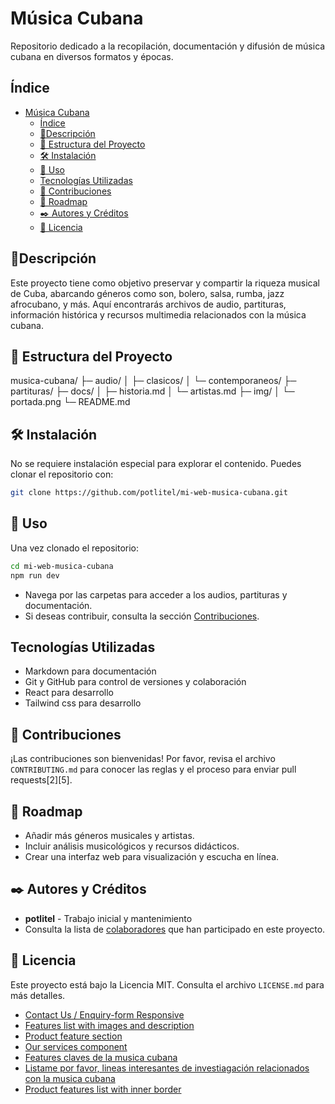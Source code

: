 # Música Cubana

Repositorio dedicado a la recopilación, documentación y difusión de música cubana en diversos formatos y épocas.

## Índice

- [Música Cubana](#música-cubana)
  - [Índice](#índice)
  - [🚦Descripción](#descripción)
  - [📂 Estructura del Proyecto](#-estructura-del-proyecto)
  - [🛠️ Instalación](#️-instalación)
  - [🚀 Uso](#-uso)
  - [Tecnologías Utilizadas](#tecnologías-utilizadas)
  - [🤝 Contribuciones](#-contribuciones)
  - [🏃 Roadmap](#-roadmap)
  - [✒️ Autores y Créditos](#️-autores-y-créditos)
  - [📄 Licencia](#-licencia)

## 🚦Descripción

Este proyecto tiene como objetivo preservar y compartir la riqueza musical de Cuba, abarcando géneros como son, bolero, salsa, rumba, jazz afrocubano, y más. Aquí encontrarás archivos de audio, partituras, información histórica y recursos multimedia relacionados con la música cubana.

## 📂 Estructura del Proyecto

musica-cubana/
├─ audio/
│ ├─ clasicos/
│ └─ contemporaneos/
├─ partituras/
├─ docs/
│ ├─ historia.md
│ └─ artistas.md
├─ img/
│ └─ portada.png
└─ README.md


## 🛠️ Instalación

No se requiere instalación especial para explorar el contenido. Puedes clonar el repositorio con:

```bash
git clone https://github.com/potlitel/mi-web-musica-cubana.git
```

## 🚀 Uso

Una vez clonado el repositorio:

```bash
cd mi-web-musica-cubana
npm run dev
```

- Navega por las carpetas para acceder a los audios, partituras y documentación.
- Si deseas contribuir, consulta la sección [Contribuciones](#contribuciones).

## Tecnologías Utilizadas

- Markdown para documentación
- Git y GitHub para control de versiones y colaboración
- React para desarrollo
- Tailwind css para desarrollo

## 🤝 Contribuciones

¡Las contribuciones son bienvenidas! Por favor, revisa el archivo `CONTRIBUTING.md` para conocer las reglas y el proceso para enviar pull requests[2][5].

## 🏃 Roadmap

- Añadir más géneros musicales y artistas.
- Incluir análisis musicológicos y recursos didácticos.
- Crear una interfaz web para visualización y escucha en línea.

## ✒️ Autores y Créditos

- **potlitel** - Trabajo inicial y mantenimiento
- Consulta la lista de [colaboradores](https://github.com/potlitel/mi-web-musica-cubana/graphs/contributors) que han participado en este proyecto.

## 📄 Licencia

Este proyecto está bajo la Licencia MIT. Consulta el archivo `LICENSE.md` para más detalles.



- [Contact Us / Enquiry-form Responsive](https://tailwindflex.com/@kuldeep541/contact-us-enquiry-form-responsive)
- [Features list with images and description](https://tailwindflex.com/@noah/features-list-with-images-and-description)
- [Product feature section](https://tailwindflex.com/@anonymous/product-feature-section)
- [Our services component](https://tailwindflex.com/@kris-showen/our-services-component)
- [Features claves de la musica cubana](https://www.perplexity.ai/search/features-claves-de-la-musica-c-sHzFO.ClQvuhJ7Qj0n77iQ)
- [Listame por favor, lineas interesantes de investiagación relacionados con la musica cubana](https://www.perplexity.ai/search/listame-por-favor-temas-intere-HSNwJ2MzQNuSQHZ7VoonAg)
- [Product features list with inner border](https://tailwindflex.com/@limaa-m/product-features-list-with-inner-border)